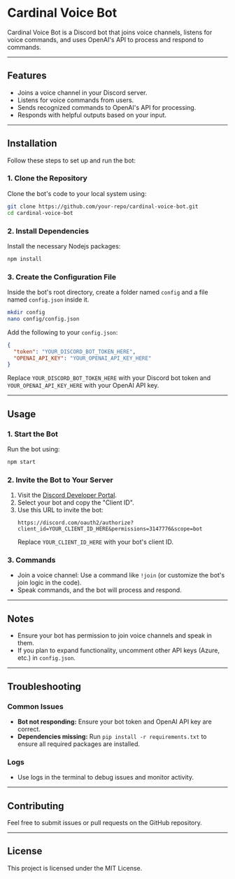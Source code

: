 
# Cardinal Voice Bot

Cardinal Voice Bot is a Discord bot that joins voice channels, listens for voice commands, and uses OpenAI's API to process and respond to commands.

---

## Features

- Joins a voice channel in your Discord server.
- Listens for voice commands from users.
- Sends recognized commands to OpenAI's API for processing.
- Responds with helpful outputs based on your input.

---

## Installation

Follow these steps to set up and run the bot:

### 1. Clone the Repository
Clone the bot's code to your local system using:
```bash
git clone https://github.com/your-repo/cardinal-voice-bot.git
cd cardinal-voice-bot
```

### 2. Install Dependencies
Install the necessary Nodejs packages:
```bash
npm install
```

### 3. Create the Configuration File
Inside the bot's root directory, create a folder named `config` and a file named `config.json` inside it.

```bash
mkdir config
nano config/config.json
```

Add the following to your `config.json`:
```json
{
  "token": "YOUR_DISCORD_BOT_TOKEN_HERE",
  "OPENAI_API_KEY": "YOUR_OPENAI_API_KEY_HERE"
}
```

Replace `YOUR_DISCORD_BOT_TOKEN_HERE` with your Discord bot token and `YOUR_OPENAI_API_KEY_HERE` with your OpenAI API key.

---

## Usage

### 1. Start the Bot
Run the bot using:
```bash
npm start
```

### 2. Invite the Bot to Your Server
1. Visit the [Discord Developer Portal](https://discord.com/developers/applications).
2. Select your bot and copy the "Client ID".
3. Use this URL to invite the bot:
   ```
   https://discord.com/oauth2/authorize?client_id=YOUR_CLIENT_ID_HERE&permissions=3147776&scope=bot
   ```
   Replace `YOUR_CLIENT_ID_HERE` with your bot's client ID.

### 3. Commands
- Join a voice channel: Use a command like `!join` (or customize the bot's join logic in the code).
- Speak commands, and the bot will process and respond.

---

## Notes

- Ensure your bot has permission to join voice channels and speak in them.
- If you plan to expand functionality, uncomment other API keys (Azure, etc.) in `config.json`.

---

## Troubleshooting

### Common Issues
- **Bot not responding:** Ensure your bot token and OpenAI API key are correct.
- **Dependencies missing:** Run `pip install -r requirements.txt` to ensure all required packages are installed.

### Logs
- Use logs in the terminal to debug issues and monitor activity.

---

## Contributing

Feel free to submit issues or pull requests on the GitHub repository.

---

## License

This project is licensed under the MIT License.

